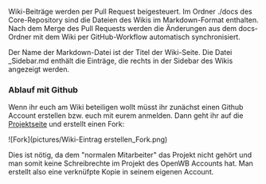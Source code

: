 Wiki-Beiträge werden per Pull Request beigesteuert. Im Ordner ./docs des Core-Repository sind die Dateien des Wikis im Markdown-Format enthalten. Nach dem Merge des Pull Requests werden die Änderungen aus dem docs-Ordner mit dem Wiki per GitHub-Workflow automatisch synchronisiert.

Der Name der Markdown-Datei ist der Titel der Wiki-Seite. Die Datei _Sidebar.md enthält die Einträge, die rechts in der Sidebar des Wikis angezeigt werden.

### Ablauf mit Github

Wenn ihr euch am Wiki beteiligen wollt müsst ihr zunächst einen Github Account erstellen bzw. euch mit eurem anmelden. Dann geht ihr auf die [Projektseite](https://github.com/openWB/core) und erstellt einen Fork:

![Fork](pictures/Wiki-Eintrag erstellen_Fork.png)

Dies ist nötig, da dem "normalen Mitarbeiter" das Projekt nicht gehört und man somit keine Schreibrechte im Projekt des OpenWB Accounts hat. Man erstellt also eine verknüfpte Kopie in seinem eigenen Account.
